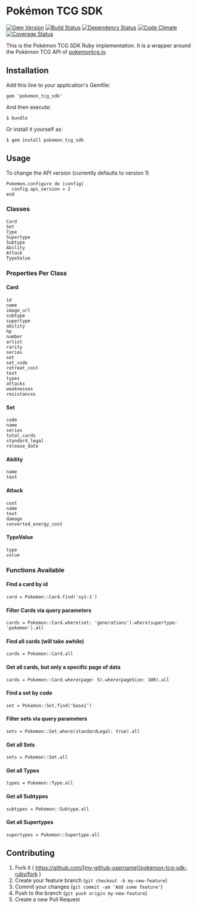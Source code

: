 # Pokémon TCG SDK

[![Gem Version](https://badge.fury.io/rb/pokemon_tcg_sdk.svg)](https://badge.fury.io/rb/pokemon_tcg_sdk)
[![Build Status](https://travis-ci.org/PokemonTCG/pokemon-tcg-sdk-ruby.svg?branch=master)](https://travis-ci.org/PokemonTCG/pokemon-tcg-sdk-ruby)
[![Dependency Status](https://gemnasium.com/badges/github.com/PokemonTCG/pokemon-tcg-sdk-ruby.svg)](https://gemnasium.com/github.com/PokemonTCG/pokemon-tcg-sdk-ruby)
[![Code Climate](https://codeclimate.com/github/PokemonTCG/pokemon-tcg-sdk-ruby/badges/gpa.svg)](https://codeclimate.com/github/PokemonTCG/pokemon-tcg-sdk-ruby)
[![Coverage Status](https://coveralls.io/repos/github/PokemonTCG/pokemon-tcg-sdk-ruby/badge.svg?branch=master)](https://coveralls.io/github/PokemonTCG/pokemon-tcg-sdk-ruby?branch=master)

This is the Pokémon TCG SDK Ruby implementation. It is a wrapper around the Pokémon TCG API of [pokemontcg.io](http://pokemontcg.io/).

## Installation

Add this line to your application's Gemfile:

    gem 'pokemon_tcg_sdk'

And then execute:

    $ bundle

Or install it yourself as:

    $ gem install pokemon_tcg_sdk

## Usage

To change the API version (currently defaults to version 1)

    Pokemon.configure do |config|
      config.api_version = 2
    end

### Classes

    Card
    Set
    Type
    Supertype
    Subtype
    Ability
    Attack
    TypeValue

### Properties Per Class

#### Card

    id
    name
    image_url
    subtype
    supertype
    ability
    hp
    number
    artist
    rarity
    series
    set
    set_code
    retreat_cost
    text
    types
    attacks
    weaknesses
    resistances

#### Set

    code
    name
    series
    total_cards
    standard_legal
    release_date

#### Ability

    name
    text

#### Attack

    cost
    name
    text
    damage
    converted_energy_cost

#### TypeValue

    type
    value

### Functions Available

#### Find a card by id

    card = Pokemon::Card.find('xy1-1')

#### Filter Cards via query parameters

    cards = Pokemon::Card.where(set: 'generations').where(supertype: 'pokemon').all
    
#### Find all cards (will take awhile)

    cards = Pokemon::Card.all
    
#### Get all cards, but only a specific page of data

    cards = Pokemon::Card.where(page: 5).where(pageSize: 100).all
    
#### Find a set by code

    set = Pokemon::Set.find('base1')
    
#### Filter sets via query parameters

    sets = Pokemon::Set.where(standardLegal: true).all
    
#### Get all Sets

    sets = Pokemon::Set.all
    
#### Get all Types

    types = Pokemon::Type.all

#### Get all Subtypes

    subtypes = Pokemon::Subtype.all

#### Get all Supertypes

    supertypes = Pokemon::Supertype.all

## Contributing

1. Fork it ( https://github.com/[my-github-username]/pokemon-tcg-sdk-ruby/fork )
2. Create your feature branch (`git checkout -b my-new-feature`)
3. Commit your changes (`git commit -am 'Add some feature'`)
4. Push to the branch (`git push origin my-new-feature`)
5. Create a new Pull Request
